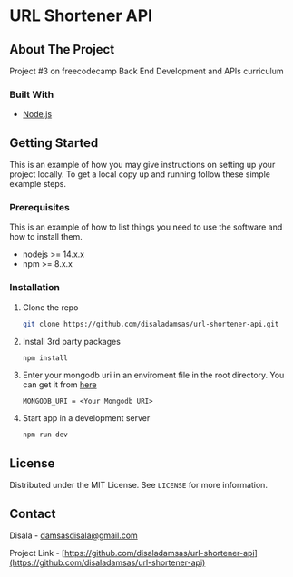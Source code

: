# URL Shortener API

<!-- ABOUT THE PROJECT -->
## About The Project

Project #3 on freecodecamp Back End Development and APIs curriculum

### Built With

- [Node.js](https://nodejs.org/)

<!-- GETTING STARTED -->
## Getting Started

This is an example of how you may give instructions on setting up your project locally.
To get a local copy up and running follow these simple example steps.

### Prerequisites

This is an example of how to list things you need to use the software and how to install them.

- nodejs >= 14.x.x
- npm >= 8.x.x

### Installation

1. Clone the repo

   ```sh
   git clone https://github.com/disaladamsas/url-shortener-api.git
   ```

2. Install 3rd party packages

   ```sh
   npm install
   ```

3. Enter your mongodb uri in an enviroment file in the root directory. You can get it from [here](mongodb.com)

   ```env
   MONGODB_URI = <Your Mongodb URI>
   ```

4. Start app in a development server

   ```sh
   npm run dev
   ```

<!-- LICENSE -->
## License

Distributed under the MIT License. See `LICENSE` for more information.

<!-- CONTACT -->
## Contact

Disala - damsasdisala@gmail.com

Project Link - [https://github.com/disaladamsas/url-shortener-api](https://github.com/disaladamsas/url-shortener-api)